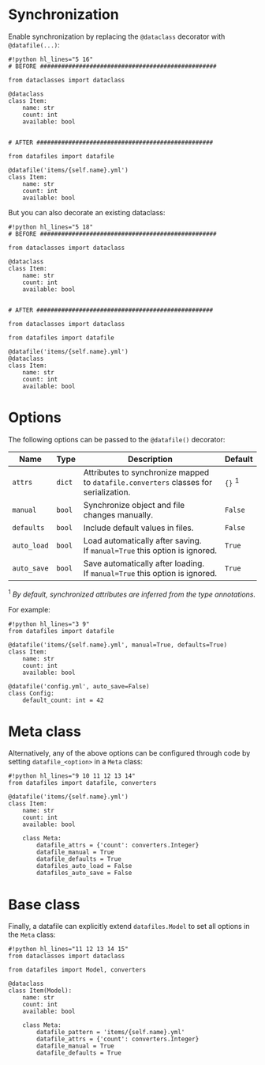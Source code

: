 # Synchronization

Enable synchronization by replacing the `@dataclass` decorator with `@datafile(...)`:

```
#!python hl_lines="5 16"
# BEFORE ##################################################

from dataclasses import dataclass

@dataclass
class Item:
    name: str
    count: int
    available: bool


# AFTER ##################################################

from datafiles import datafile

@datafile('items/{self.name}.yml')
class Item:
    name: str
    count: int
    available: bool
```

But you can also decorate an existing dataclass:

```
#!python hl_lines="5 18"
# BEFORE ##################################################

from dataclasses import dataclass

@dataclass
class Item:
    name: str
    count: int
    available: bool


# AFTER ##################################################

from dataclasses import dataclass

from datafiles import datafile

@datafile('items/{self.name}.yml')
@dataclass
class Item:
    name: str
    count: int
    available: bool
```

# Options

The following options can be passed to the `@datafile()` decorator:

| Name | Type | Description | Default
| --- | --- | --- | --- |
| `attrs` | `dict` | Attributes to synchronize mapped to `datafile.converters` classes for serialization. | `{}` <sup>1</sup> |
| `manual` | `bool` | Synchronize object and file changes manually. | `False` |
| `defaults` | `bool` | Include default values in files. | `False` | 
| `auto_load` | `bool` | Load automatically after saving.<br>If `manual=True` this option is ignored. | `True` |
| `auto_save` | `bool` | Save automatically after loading.<br>If `manual=True` this option is ignored. | `True` |

<sup>1</sup> _By default, synchronized attributes are inferred from the type annotations._

For example:

```
#!python hl_lines="3 9"
from datafiles import datafile

@datafile('items/{self.name}.yml', manual=True, defaults=True)
class Item:
    name: str
    count: int
    available: bool

@datafile('config.yml', auto_save=False)
class Config:
    default_count: int = 42
```

# Meta class

Alternatively, any of the above options can be configured through code by setting `datafile_<option>` in a `Meta` class:

```
#!python hl_lines="9 10 11 12 13 14"
from datafiles import datafile, converters

@datafile('items/{self.name}.yml')
class Item:
    name: str
    count: int
    available: bool

    class Meta:
        datafile_attrs = {'count': converters.Integer}
        datafile_manual = True
        datafile_defaults = True
        datafiles_auto_load = False
        datafiles_auto_save = False

```

# Base class

Finally, a datafile can explicitly extend `datafiles.Model` to set all options in the `Meta` class:

```
#!python hl_lines="11 12 13 14 15"
from dataclasses import dataclass

from datafiles import Model, converters

@dataclass
class Item(Model):
    name: str
    count: int
    available: bool

    class Meta:
        datafile_pattern = 'items/{self.name}.yml'
        datafile_attrs = {'count': converters.Integer}
        datafile_manual = True
        datafile_defaults = True

```

